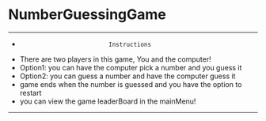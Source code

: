 # NumberGuessingGame

***************************************************************************
*                              Instructions                               
*  There are two players in this game, You and the computer!              
*  Option1: you can have the computer pick a number and you guess it      
*  Option2: you can guess a number and have the computer guess it         
*  game ends when the number is guessed and you have the option to restart
*  you can view the game leaderBoard in the mainMenu!                     
***************************************************************************

